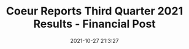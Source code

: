 ---
"title": "Coeur Reports Third Quarter 2021 Results - Financial Post"
"date": "2021-10-27 21:3:27"
"feed_name": "GOOGLENEWSDRILLING"
"feed_website": "https://news.google.com/search?q=drilling%2Bincident&hl=en-US&gl=US&ceid=US:en"
"feed_rss": "https://news.google.com/rss/search?q=drilling%2Bincident&hl=en-US&gl=US&ceid=US:en"
"link": "https://financialpost.com/pmn/press-releases-pmn/business-wire-news-releases-pmn/coeur-reports-third-quarter-2021-results"
"source": "{'href': 'https://financialpost.com', 'title': 'Financial Post'}"
"file": "_posts/2021-1-1-31e1e23bf24b1b575980588271efa4f62f5aa853.md"
"accident": "1"
"drilling": "0"
"dead": "0"
"injured": "0"
"arrested": "0"
"place": "unknown place"
"where": "unknown site"
"causes": "unknown"
"place_uri": "unknown place"
---